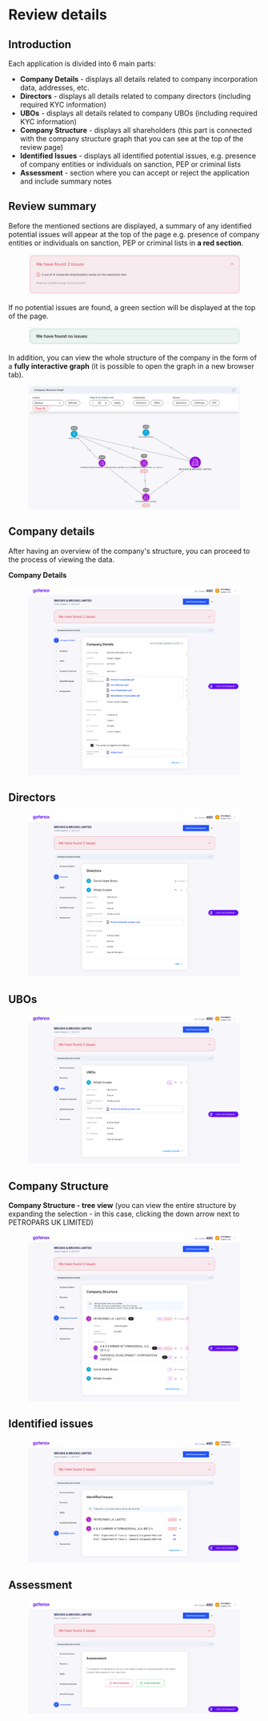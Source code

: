 # Review details

## Introduction

Each application is divided into 6 main parts:

* **Company Details** - displays all details related to company incorporation data, addresses, etc.
* **Directors** - displays all details related to company directors (including required KYC information)
* **UBOs** - displays all details related to company UBOs (including required KYC information)
* **Company Structure** - displays all shareholders (this part is connected with the company structure graph that you can see at the top of the review page)
* **Identified Issues** - displays all identified potential issues, e.g. presence of company entities or individuals on sanction, PEP or criminal lists
* **Assessment** - section where you can accept or reject the application and include summary notes

## Review summary

Before the mentioned sections are displayed, a summary of any identified potential issues will appear at the top of the page e.g. presence of company entities or individuals on sanction, PEP or criminal lists in **a red section**.

<figure><img src="../../.gitbook/assets/review_issues.png" alt=""><figcaption></figcaption></figure>

If no potential issues are found, a green section will be displayed at the top of the page.

<figure><img src="../../.gitbook/assets/review_issues2.png" alt=""><figcaption></figcaption></figure>

In addition, you can view the whole structure of the company in the form of a **fully interactive graph** (it is possible to open the graph in a new browser tab).

<figure><img src="../../.gitbook/assets/review_graph.png" alt=""><figcaption></figcaption></figure>

## Company details

After having an overview of the company's structure, you can proceed to the process of viewing the data.

**Company Details**

<figure><img src="../../.gitbook/assets/review_comp_detials.png" alt=""><figcaption></figcaption></figure>

## **Directors**

<figure><img src="../../.gitbook/assets/review_dir.png" alt=""><figcaption></figcaption></figure>

## **UBOs**

<figure><img src="../../.gitbook/assets/review_UBO.png" alt=""><figcaption></figcaption></figure>

## **Company Structure**

**Company Structure - tree view** (you can view the entire structure by expanding the selection - in this case, clicking the down arrow next to PETROPARS UK LIMITED)

<figure><img src="../../.gitbook/assets/review_cs.png" alt=""><figcaption></figcaption></figure>

## **Identified issues**

<figure><img src="../../.gitbook/assets/review_ident_issues.png" alt=""><figcaption></figcaption></figure>

## **Assessment**

<figure><img src="../../.gitbook/assets/review_assesment.png" alt=""><figcaption></figcaption></figure>
